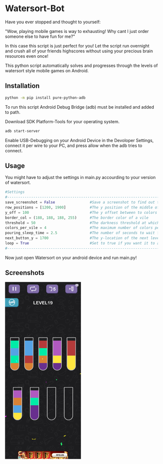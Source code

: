 
# Watersort-Bot

Have you ever stopped and thought to yourself: 

"Wow, playing mobile games is way to exhausting! Why cant I just order someone else to have fun for me?"


In this case this script is just perfect for you! Let the script run overnight and crush all of your friends highscores without using your precious brain resources even once!

This python script automatically solves and progresses through the levels of watersort style mobile games on Android.



## Installation

```bash
python -m pip install pure-python-adb
```

To run this script Android Debug Bridge (adb) must be installed and added to path.

Download SDK Platform-Tools for your operating system.

```bash
adb start-server
```

Enable USB-Debugging on your Android Device in the Devoloper Settings, connect it per wire to your PC, and press allow when the adb tries to connect.


## Usage

You might have to adjust the settings in main.py accourding to your version of watersort.

```python
#Settings
#------------------------------------------------------------------------------------------------------------------------
save_screenshot = False                #Save a screenshot to find out the pixel positions                               | 
row_positions = [1200, 1900]           #The y position of the middle of the BOTTOM vile content per row in pixels       |
y_off = 100                            #The y offset between to colors in a vile                                        |
border_col = (188, 188, 188, 255)      #The border color of a vile                                                      | 
threshold = 50                         #The darkness threshold at which a color is considered part of the background    |
colors_per_vile = 4                    #The maximum number of colors per vile                                           |
pouring_sleep_time = 2.5               #The number of seconds to wait for a move to finish before continuing            |
next_button_y = 1700                   #The y-location of the next level button                                         |
loop = True                            #Set to true if you want it to automatically solve multiple levels in a row      |
#------------------------------------------------------------------------------------------------------------------------

```

Now just open Watersort on your android device and run main.py!
## Screenshots

<img src="https://github.com/41pha1/watersort-solving-bot/blob/main/screenshot.png" alt="drawing" width="250"/>

